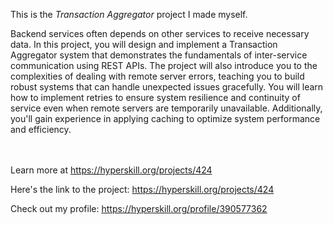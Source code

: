 This is the *Transaction Aggregator* project I made myself.


<p>Backend services often depends on other services to receive necessary data. In this project, you will design and implement a Transaction Aggregator system that demonstrates the fundamentals of inter-service communication using REST APIs. The project will also introduce you to the complexities of dealing with remote server errors, teaching you to build robust systems that can handle unexpected issues gracefully. You will learn how to implement retries to ensure system resilience and continuity of service even when remote servers are temporarily unavailable. Additionally, you'll gain experience in applying caching to optimize system performance and efficiency.</p><br/><br/>Learn more at <a href="https://hyperskill.org/projects/424?utm_source=ide&utm_medium=ide&utm_campaign=ide&utm_content=project-card">https://hyperskill.org/projects/424</a>

Here's the link to the project: https://hyperskill.org/projects/424

Check out my profile: https://hyperskill.org/profile/390577362